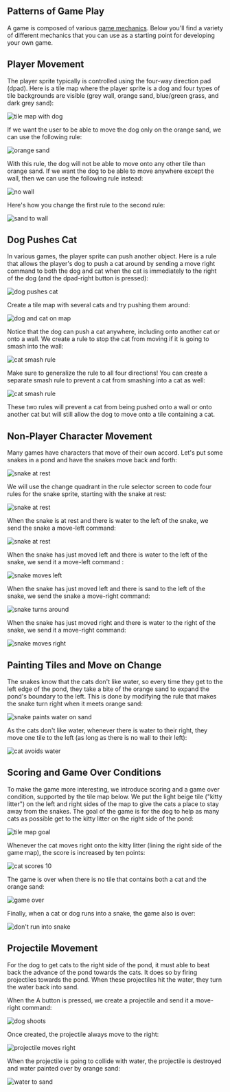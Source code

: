 ## Patterns of Game Play

A game is composed of various [game mechanics](mechanics). Below you'll find
a variety of different mechanics that you can use as a starting point for 
developing your own game.

## Player Movement

The player sprite typically is controlled using the four-way direction pad (dpad).
Here is a tile map where the player sprite is a dog and four types of tile
backgrounds are visible (grey wall, orange sand, blue/green grass, and dark grey sand):

![tile map with dog](pics/dogMap.JPG)

If we want the user to be able to move the dog only on the orange sand, we can use the following rule:

![orange sand](pics/dogMove.JPG)

With this rule, the dog will not be able to move onto any other tile than orange sand.  If we want the dog to be able to move anywhere except the wall, then we can use the following rule instead:

![no wall](pics/dogMoveNoWall.JPG)

Here's how you change the first rule to the second rule:

![sand to wall](pics/dogSandToWall.gif)

## Dog Pushes Cat

In various games, the player sprite can push another object. Here is a rule that allows the player's dog to push a cat around by sending a move right command to both the dog and cat when the cat is immediately to the right of the dog (and the dpad-right button is pressed):

![dog pushes cat](pics/dogPushCatRule.JPG)

Create a tile map with several cats and try pushing them around:

![dog and cat on map](pics/dogMovingCats.gif)

Notice that the dog can push a cat anywhere, including onto another cat or onto a wall.  We create a rule to stop the cat from moving if it is going to smash into the wall:

![cat smash rule](pics/catSmashRule.JPG)

Make sure to generalize the rule to all four directions! You can create a separate smash rule to prevent a cat from smashing into a cat as well:

![cat smash rule](pics/catSmashRule2.JPG)

These two rules will prevent a cat from being pushed onto a wall or onto another cat but will still allow the dog to move onto a tile containing a cat.

## Non-Player Character Movement

Many games have characters that move of their own accord. Let's put some snakes in a pond and have the snakes move back and forth: 

![snake at rest](pics/snakesSwimming.gif)

We will use the change quadrant in the rule selector screen to code four rules for the snake sprite, starting with the snake at rest:

![snake at rest](pics/snakeChangeRule.gif)

When the snake is at rest and there is water to the left of the snake, we send the snake a move-left command:

![snake at rest](pics/snakeRestLeft.JPG)

When the snake has just moved left and there is water to the left of the snake, we send it a move-left command :

![snake moves left](pics/snakeLeftLeft.JPG)

When the snake has just moved left and there is sand to the left of the snake, we send the snake a move-right command:

![snake turns around](pics/snakeLeftRight.JPG)

When the snake has just moved right and there is water to the right of the snake, we send it a move-right command:

![snake moves right](pics/snakeRightRight.JPG)

## Painting Tiles and Move on Change

The snakes know that the cats don't like water, so every time they get to the left edge of the pond, they take a bite of the orange sand to expand the pond's boundary to the left. This is done by modifying the rule that makes the snake turn right when it meets orange sand:

![snake paints water on sand](pics/snakeLeftRightPaint.JPG)

As the cats don't like water, whenever there is water to their right, they move one tile to the left (as long as there is no wall to their left):

![cat avoids water](pics/catAvoidsWater.JPG)

## Scoring and Game Over Conditions

To make the game more interesting, we introduce scoring and a game over condition, supported by the tile map below. We put the light beige tile ("kitty litter") on the left and right sides of the map to give the cats a place to stay away from the snakes.  The goal of the game is for the dog to help as many cats as possible get to the kitty litter on the right side of the pond:

![tile map goal](pics/dogCatMapFull.JPG)

Whenever the cat moves right onto the kitty litter (lining the right side of the game map), the score is increased by ten points:

![cat scores 10](pics/catScore10.JPG)

The game is over when there is no tile that contains both a cat and the orange sand:

![game over](pics/catGameOver.JPG)

Finally, when a cat or dog runs into a snake, the game also is over:

![don't run into snake](pics/catDogSnake.JPG)

## Projectile Movement

For the dog to get cats to the right side of the pond, it must able to beat back the advance of the pond towards the cats. It does so by firing projectiles towards the pond. When these projectiles hit the water, they turn the water back into sand. 

When the A button is pressed, we create a projectile and send it a move-right command:

![dog shoots](pics/dogShoots.JPG)

Once created, the projectile always move to the right:

![projectile moves right](pics/projectileMovesRight.JPG)

When the projectile is going to collide with water, the projectile is destroyed and water painted over by orange sand:

![water to sand](pics/waterToSand.JPG)


